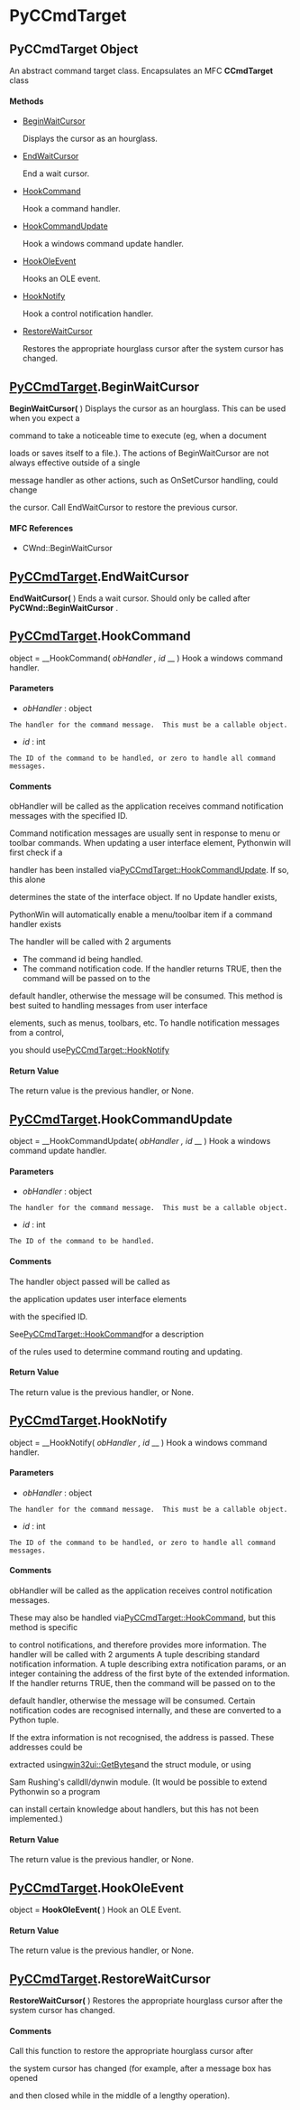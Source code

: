 # PyCCmdTarget

## PyCCmdTarget Object

An abstract command target class.  Encapsulates an MFC __CCmdTarget__ class

#### Methods


  - [BeginWaitCursor](PyCCmdTarget.md#pyccmdtargetbeginwaitcursor)

    Displays the cursor as an hourglass.&nbsp;

  - [EndWaitCursor](PyCCmdTarget.md#pyccmdtargetendwaitcursor)

    End a wait cursor.&nbsp;

  - [HookCommand](PyCCmdTarget.md#pyccmdtargethookcommand)

    Hook a command handler.&nbsp;

  - [HookCommandUpdate](PyCCmdTarget.md#pyccmdtargethookcommandupdate)

    Hook a windows command update handler.&nbsp;

  - [HookOleEvent](PyCCmdTarget.md#pyccmdtargethookoleevent)

    Hooks an OLE event.&nbsp;

  - [HookNotify](PyCCmdTarget.md#pyccmdtargethooknotify)

    Hook a control notification handler.&nbsp;

  - [RestoreWaitCursor](PyCCmdTarget.md#pyccmdtargetrestorewaitcursor)

    Restores the appropriate hourglass cursor after the system cursor has changed.&nbsp;

## [PyCCmdTarget](#pyccmdtarget).BeginWaitCursor

 __BeginWaitCursor(__ )
Displays the cursor as an hourglass.  This can be used when you expect a 

command to take a noticeable time to execute (eg, when a document 

loads or saves itself to a file.).
The actions of BeginWaitCursor are not always effective outside of a single 

message handler as other actions, such as OnSetCursor handling, could change 

the cursor.
Call EndWaitCursor to restore the previous cursor.

#### MFC References


  - CWnd::BeginWaitCursor

## [PyCCmdTarget](#pyccmdtarget).EndWaitCursor

 __EndWaitCursor(__ )
Ends a wait cursor.  Should only be called after __PyCWnd::BeginWaitCursor__ .

## [PyCCmdTarget](#pyccmdtarget).HookCommand

object = __HookCommand( *obHandler*  *, id* __ )
Hook a windows command handler.

#### Parameters


  -  *obHandler* : object

    The handler for the command message.  This must be a callable object.

  -  *id* : int

    The ID of the command to be handled, or zero to handle all command messages.

#### Comments
obHandler will be called as the application receives command notification messages with the specified ID. 

Command notification messages are usually sent in response to menu or toolbar commands.
When updating a user interface element, Pythonwin will first check if a 

handler has been installed via[PyCCmdTarget::HookCommandUpdate](PyCCmdTarget.md#pyccmdtargethookcommandupdate).  If so, this alone 

determines the state of the interface object.  If no Update handler exists, 

PythonWin will automatically enable a menu/toolbar item if a command handler exists 

The handler will be called with 2 arguments
* The command id being handled.
* The command notification code.
If the handler returns TRUE, then the command will be passed on to the 

default handler, otherwise the message will be consumed.
This method is best suited to handling messages from user interface 

elements, such as menus, toolbars, etc.  To handle notification messages from a control, 

you should use[PyCCmdTarget::HookNotify](PyCCmdTarget.md#pyccmdtargethooknotify)

#### Return Value
The return value is the previous handler, or None.

## [PyCCmdTarget](#pyccmdtarget).HookCommandUpdate

object = __HookCommandUpdate( *obHandler*  *, id* __ )
Hook a windows command update handler.

#### Parameters


  -  *obHandler* : object

    The handler for the command message.  This must be a callable object.

  -  *id* : int

    The ID of the command to be handled.

#### Comments
The handler object passed will be called as 

the application updates user interface elements 

with the specified ID. 

See[PyCCmdTarget::HookCommand](PyCCmdTarget.md#pyccmdtargethookcommand)for a description 

of the rules used to determine command routing and updating.

#### Return Value
The return value is the previous handler, or None.

## [PyCCmdTarget](#pyccmdtarget).HookNotify

object = __HookNotify( *obHandler*  *, id* __ )
Hook a windows command handler.

#### Parameters


  -  *obHandler* : object

    The handler for the command message.  This must be a callable object.

  -  *id* : int

    The ID of the command to be handled, or zero to handle all command messages.

#### Comments
obHandler will be called as the application receives control notification messages. 

These may also be handled via[PyCCmdTarget::HookCommand](PyCCmdTarget.md#pyccmdtargethookcommand), but this method is specific 

to control notifications, and therefore provides more information.
The handler will be called with 2 arguments
A tuple describing standard notification information.
A tuple describing extra notification params, or an integer containing the address of the first byte of the extended information.
If the handler returns TRUE, then the command will be passed on to the 

default handler, otherwise the message will be consumed.
Certain notification codes are recognised internally, and these are converted to a Python tuple. 

If the extra information is not recognised, the address is passed.  These addresses could be 

extracted using[win32ui::GetBytes](win32ui.md#win32uigetbytes)and the struct module, or using 

Sam Rushing's calldll/dynwin module. (It would be possible to extend Pythonwin so a program 

can install certain knowledge about handlers, but this has not been implemented.)

#### Return Value
The return value is the previous handler, or None.

## [PyCCmdTarget](#pyccmdtarget).HookOleEvent

object = __HookOleEvent(__ )
Hook an OLE Event.

#### Return Value
The return value is the previous handler, or None.

## [PyCCmdTarget](#pyccmdtarget).RestoreWaitCursor

 __RestoreWaitCursor(__ )
Restores the appropriate hourglass cursor after the system cursor has changed.

#### Comments
Call this function to restore the appropriate hourglass cursor after 

the system cursor has changed (for example, after a message box has opened 

and then closed while in the middle of a lengthy operation).